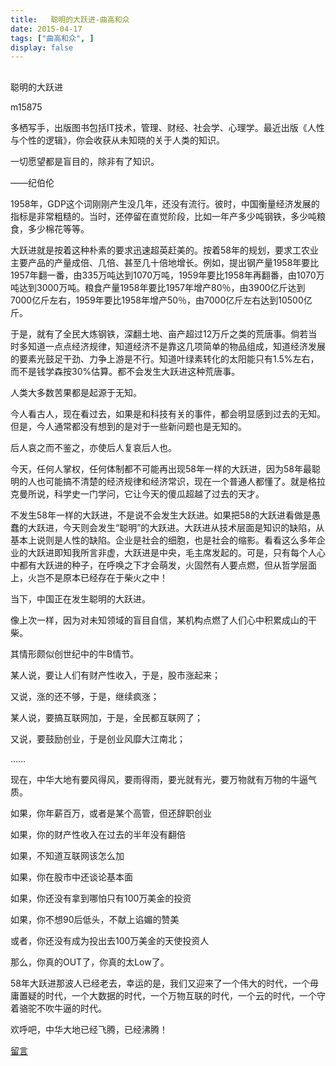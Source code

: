 ```yaml
---
title:   聪明的大跃进-曲高和众
date: 2015-04-17
tags: ["曲高和众", ]
display: false
---
```



## 



聪明的大跃进




m15875




多栖写手，出版图书包括IT技术，管理、财经、社会学、心理学。最近出版《人性与个性的逻辑》，你会收获从未知晓的关于人类的知识。


一切愿望都是盲目的，除非有了知识。

——纪伯伦

 

1958年，GDP这个词刚刚产生没几年，还没有流行。彼时，中国衡量经济发展的指标是非常粗糙的。当时，还停留在直觉阶段，比如一年产多少吨钢铁，多少吨粮食，多少棉花等等。

 

大跃进就是按着这种朴素的要求迅速超英赶美的。按着58年的规划，要求工农业主要产品的产量成倍、几倍、甚至几十倍地增长。例如，提出钢产量1958年要比1957年翻一番，由335万吨达到1070万吨，1959年要比1958年再翻番，由1070万吨达到3000万吨。粮食产量1958年要比1957年增产80％，由3900亿斤达到7000亿斤左右，1959年要比1958年增产50％，由7000亿斤左右达到10500亿斤。

 

于是，就有了全民大炼钢铁，深翻土地、亩产超过12万斤之类的荒唐事。倘若当时多知道一点点经济规律，知道经济不是靠这几项简单的物品组成，知道经济发展的要素光鼓足干劲、力争上游是不行。知道叶绿素转化的太阳能只有1.5%左右，而不是钱学森按30%估算。都不会发生大跃进这种荒唐事。

 

人类大多数苦果都是起源于无知。

 

今人看古人，现在看过去，如果是和科技有关的事件，都会明显感到过去的无知。但是，今人通常都没有想到的是对于一些新问题也是无知的。

 

后人哀之而不鉴之，亦使后人复哀后人也。

 

今天，任何人掌权，任何体制都不可能再出现58年一样的大跃进，因为58年最聪明的人也可能搞不清楚的经济规律和经济常识，现在一个普通人都懂了。就是格拉克曼所说，科学史一门学问，它让今天的傻瓜超越了过去的天才。

 

不发生58年一样的大跃进，不是说不会发生大跃进。如果把58的大跃进看做是愚蠢的大跃进，今天则会发生“聪明”的大跃进。大跃进从技术层面是知识的缺陷，从基本上说则是人性的缺陷。企业是社会的细胞，也是社会的缩影。看看这么多年企业的大跃进即知我所言非虚，大跃进是中央，毛主席发起的。可是，只有每个人心中都有大跃进的种子，在呼唤之下才会萌发，火固然有人要点燃，但从哲学层面上，火岂不是原本已经存在于柴火之中！

 

当下，中国正在发生聪明的大跃进。

 

像上次一样，因为对未知领域的盲目自信，某机构点燃了人们心中积累成山的干柴。

 

其情形颇似创世纪中的牛B情节。

 

某人说，要让人们有财产性收入，于是，股市涨起来；

 

又说，涨的还不够，于是，继续疯涨；

 

某人说，要搞互联网加，于是，全民都互联网了；

 

又说，要鼓励创业，于是创业风靡大江南北；

 

……

 

现在，中华大地有要风得风，要雨得雨，要光就有光，要万物就有万物的牛逼气质。

 

如果，你年薪百万，或者是某个高管，但还辞职创业

 

如果，你的财产性收入在过去的半年没有翻倍

 

如果，不知道互联网该怎么加

 

如果，你在股市中还谈论基本面

 

如果，你还没有拿到哪怕只有100万美金的投资

 

如果，你不想90后低头，不献上谄媚的赞美

 

或者，你还没有成为投出去100万美金的天使投资人

 

那么，你真的OUT了，你真的太Low了。

 

58年大跃进那波人已经老去，幸运的是，我们又迎来了一个伟大的时代，一个毋庸置疑的时代，一个大数据的时代，一个万物互联的时代，一个云的时代，一个守着骆驼不吹牛逼的时代。

 

欢呼吧，中华大地已经飞腾，已经沸腾！











[留言](javascript:;)